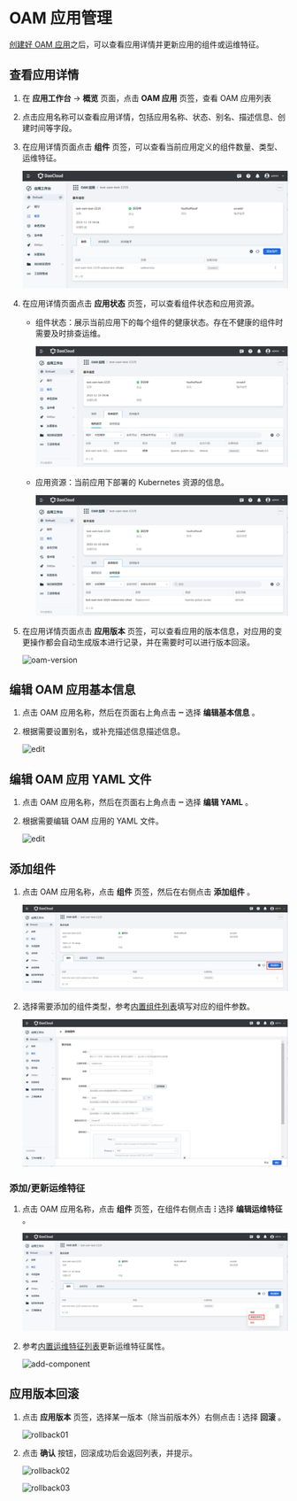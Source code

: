 # OAM 应用管理

[创建好 OAM 应用](create.md)之后，可以查看应用详情并更新应用的组件或运维特征。

## 查看应用详情

1. 在 __应用工作台__ -> __概览__ 页面，点击 __OAM 应用__ 页签，查看 OAM 应用列表
2. 点击应用名称可以查看应用详情，包括应用名称、状态、别名、描述信息、创建时间等字段。
3. 在应用详情页面点击 __组件__ 页签，可以查看当前应用定义的组件数量、类型、运维特征。

    ![component](../../images/oam07.png)

4. 在应用详情页面点击 __应用状态__ 页签，可以查看组件状态和应用资源。

    - 组件状态：展示当前应用下的每个组件的健康状态。存在不健康的组件时需要及时排查运维。

        ![status](../../images/oam08.png)

    - 应用资源：当前应用下部署的 Kubernetes 资源的信息。

        ![resources](../../images/oam09.png)

5. 在应用详情页面点击 __应用版本__ 页签，可以查看应用的版本信息，对应用的变更操作都会自动生成版本进行记录，并在需要时可以进行版本回滚。

    ![oam-version](https://docs.daocloud.io/daocloud-docs-images/docs/zh/docs/amamba/images/oam-version.png)

## 编辑 OAM 应用基本信息

1. 点击 OAM 应用名称，然后在页面右上角点击 __ⵈ__ 选择 __编辑基本信息__ 。
2. 根据需要设置别名，或补充描述信息描述信息。

    ![edit](https://docs.daocloud.io/daocloud-docs-images/docs/zh/docs/amamba/images/oam10.png)

## 编辑 OAM 应用 YAML 文件

1. 点击 OAM 应用名称，然后在页面右上角点击 __ⵈ__ 选择 __编辑 YAML__ 。
2. 根据需要编辑 OAM 应用的 YAML 文件。

    ![edit](https://docs.daocloud.io/daocloud-docs-images/docs/zh/docs/amamba/images/oam11.png)

## 添加组件

1. 点击 OAM 应用名称，点击 __组件__ 页签，然后在右侧点击 __添加组件__ 。

    ![add-component](../../images/oam12.png)

2. 选择需要添加的组件类型，参考[内置组件列表](https://kubevela.io/zh/docs/end-user/components/references)填写对应的组件参数。

    ![add-component](../../images/oam13.png)

### 添加/更新运维特征

1. 点击 OAM 应用名称，点击 __组件__ 页签，在组件右侧点击 __ⵗ__ 选择 __编辑运维特征__ 。

    ![add-component](../../images/oam14.png)

2. 参考[内置运维特征列表](https://kubevela.io/zh/docs/end-user/traits/references)更新运维特征属性。

    ![add-component](https://docs.daocloud.io/daocloud-docs-images/docs/zh/docs/amamba/images/oam15.png)

## 应用版本回滚

1. 点击 __应用版本__ 页签，选择某一版本（除当前版本外）右侧点击 __ⵗ__ 选择 __回滚__ 。

    ![rollback01](https://docs.daocloud.io/daocloud-docs-images/docs/zh/docs/amamba/images/rollback01.png)

2. 点击 __确认__ 按钮，回滚成功后会返回列表，并提示。

    ![rollback02](https://docs.daocloud.io/daocloud-docs-images/docs/zh/docs/amamba/images/rollback02.png)

    ![rollback03](https://docs.daocloud.io/daocloud-docs-images/docs/zh/docs/amamba/images/rollback03.png)
